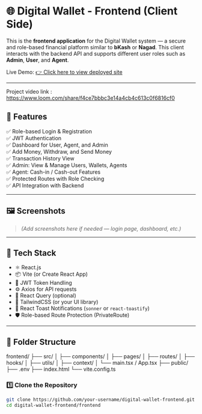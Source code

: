# 🌐 Digital Wallet - Frontend (Client Side)

This is the **frontend application** for the Digital Wallet system — a secure and role-based financial platform similar to **bKash** or **Nagad**. This client interacts with the backend API and supports different user roles such as **Admin**, **User**, and **Agent**.

Live Demo: [👉 Click here to view deployed site](https://frontend-snowy-two-61.vercel.app/)

---
Project video link : https://www.loom.com/share/f4ce7bbbc3e14a4cb4c613c0f6816cf0
## 🚀 Features

✅ Role-based Login & Registration  
✅ JWT Authentication  
✅ Dashboard for User, Agent, and Admin  
✅ Add Money, Withdraw, and Send Money  
✅ Transaction History View  
✅ Admin: View & Manage Users, Wallets, Agents  
✅ Agent: Cash-in / Cash-out Features  
✅ Protected Routes with Role Checking  
✅ API Integration with Backend

---

## 🖼️ Screenshots

> *(Add screenshots here if needed — login page, dashboard, etc.)*

---

## 🧰 Tech Stack

- ⚛️ React.js
- 📦 Vite (or Create React App)
- 🔐 JWT Token Handling
- ⚙️ Axios for API requests
- 🔄 React Query (optional)
- 🌈 TailwindCSS (or your UI library)
- 🔔 React Toast Notifications (`sonner` or `react-toastify`)
- 🛡️ Role-based Route Protection (PrivateRoute)

---

## 📁 Folder Structure

frontend/
├── src/
│ ├── components/
│ ├── pages/
│ ├── routes/
│ ├── hooks/
│ ├── utils/
│ ├── context/
│ └── main.tsx / App.tsx
├── public/
├── .env
├── index.html
└── vite.config.ts


### 1️⃣ Clone the Repository

```bash
git clone https://github.com/your-username/digital-wallet-frontend.git
cd digital-wallet-frontend/frontend